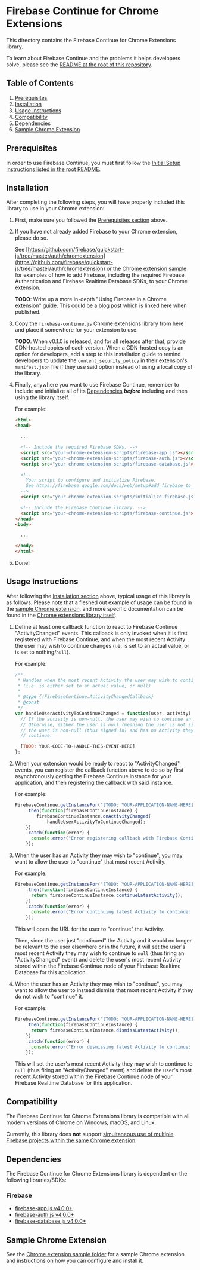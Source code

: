 # Firebase Continue for Chrome Extensions

This directory contains the Firebase Continue for Chrome Extensions library.

To learn about Firebase Continue and the problems it helps developers solve,
please see the [README at the root of this repository](../).

## Table of Contents

1. [Prerequisites](#prerequisites)
2. [Installation](#installation)
3. [Usage Instructions](#usage-instructions)
4. [Compatibility](#compatibility)
5. [Dependencies](#dependencies)
6. [Sample Chrome Extension](#sample-chrome-extension)

## Prerequisites

In order to use Firebase Continue, you must first follow the
[Initial Setup instructions listed in the root README](../#initial-setup).

## Installation

After completing the following steps, you will have properly included this library
to use in your Chrome extension:

1.  First, make sure you followed the [Prerequisites section](#prerequisites) above.

2.  If you have not already added Firebase to your Chrome extension, please do so.

    See
    [https://github.com/firebase/quickstart-js/tree/master/auth/chromextension](https://github.com/firebase/quickstart-js/tree/master/auth/chromextension)
    or the [Chrome extension sample](../samples/chrone-extension)
    for examples of how to add Firebase, including the required
    Firebase Authentication and Firebase Realtime Database SDKs, to your
    Chrome extension.

    **TODO**: Write up a more in-depth "Using Firebase in a Chrome extension" guide.
    This could be a blog post which is linked here when published.

3.  Copy the [`firebase-continue.js`](firebase-continue.js) Chrome extensions library
    from here and place it somewhere for your extension to use.

    **TODO**: When v0.1.0 is released, and for all releases after that, provide
    CDN-hosted copies of each version. When a CDN-hosted copy is an option for
    developers, add a step to this installation guide to remind developers to
    update the `content_security_policy` in their extension's `manifest.json` file
    if they use said option instead of using a local copy of the library.

4.  Finally, anywhere you want to use Firebase Continue, remember to include and
    initialize all of its [Dependencies](#dependencies) ***before*** including
    and then using the library itself.

    For example:

    ```html
    <html>
    <head>

      ...

      <!-- Include the required Firebase SDKs. -->
      <script src="your-chrome-extension-scripts/firebase-app.js"></script>
      <script src="your-chrome-extension-scripts/firebase-auth.js"></script>
      <script src="your-chrome-extension-scripts/firebase-database.js"></script>

      <!--
        Your script to configure and initialize Firebase.
        See https://firebase.google.com/docs/web/setup#add_firebase_to_your_app
      -->
      <script src="your-chrome-extension-scripts/initialize-firebase.js"></script>

      <!-- Include the Firebase Continue library. -->
      <script src="your-chrome-extension-scripts/firebase-continue.js"></script>
    </head>
    <body>

      ...

    </body>
    </html>
    ```

5.  Done!

## Usage Instructions

After following the [Installation section](#installation) above, typical
usage of this library is as follows. Please note that a fleshed out example of usage
can be found in the [sample Chrome extension](../samples/chrome-extension), and
more specific documentation can be found in the
[Chrome extensions library itself](firebase-continue.js).

1.  Define at least one callback function to react to Firebase Continue
    "ActivityChanged" events.
    This callback is only invoked when it is first registered with Firebase
    Continue, and when the most recent Activity the user may wish to continue
    changes (i.e. is set to an actual value, or is set to nothing/`null`).

    For example:

    ```javascript
    /**
     * Handles when the most recent Activity the user may wish to continue changes
     * (i.e. is either set to an actual value, or null).
     *
     * @type {!FirebaseContinue.ActivityChangedCallback}
     * @const
     */
    var handleUserActivityToContinueChanged = function(user, activity) {
      // If the activity is non-null, the user may wish to continue an Activity.
      // Otherwise, either the user is null (meaning the user is not signed in), or
      // the user is non-null (thus signed in) and has no Activity they may wish to
      // continue.

      [TODO: YOUR-CODE-TO-HANDLE-THIS-EVENT-HERE]
    };
    ```

2.  When your extension would be ready to react to "ActivityChanged" events, you can
    register the callback function above to do so by first asynchronously getting the
    Firebase Continue instance for your application, and then registering the
    callback with said instance.

    For example:

    ```javascript
    FirebaseContinue.getInstanceFor("[TODO: YOUR-APPLICATION-NAME-HERE]")
        .then(function(firebaseContinueInstance) {
            firebaseContinueInstance.onActivityChanged(
                handleUserActivityToContinueChanged);
        })
        .catch(function(error) {
          console.error("Error registering callback with Firebase Continue: " + error);
        });
    ```

3.  When the user has an Activity they may wish to "continue", you may want to
    allow the user to "continue" that most recent Activity.

    For example:

    ```javascript
    FirebaseContinue.getInstanceFor("[TODO: YOUR-APPLICATION-NAME-HERE]")
        .then(function(firebaseContinueInstance) {
          return firebaseContinueInstance.continueLatestActivity();
        })
        .catch(function(error) {
          console.error("Error continuing latest Activity to continue: " + error);
        });
    ```

    This will open the URL for the user to "continue" the Activity.

    Then, since the user just "continued" the Activity and it would no longer be
    relevant to the user elsewhere or in the future,
    it will set the user's most recent Activity they may wish to
    continue to `null` (thus firing an "ActivityChanged" event) and delete
    the user's most recent Activity stored within the Firebase Continue node of your
    Firebase Realtime Database for this application.

4.  When the user has an Activity they may wish to "continue", you may want to
    allow the user to instead dismiss that most recent Activity if they do not wish
    to "continue" it.

    For example:

    ```javascript
    FirebaseContinue.getInstanceFor("[TODO: YOUR-APPLICATION-NAME-HERE]")
        .then(function(firebaseContinueInstance) {
          return firebaseContinueInstance.dismissLatestActivity();
        })
        .catch(function(error) {
          console.error("Error dismissing latest Activity to continue: " + error);
        });
    ```

    This will set the user's most recent Activity they may wish to
    continue to `null` (thus firing an "ActivityChanged" event) and delete
    the user's most recent Activity stored within the Firebase Continue node of your
    Firebase Realtime Database for this application.

## Compatibility

The Firebase Continue for Chrome Extensions library is compatible with all
modern versions of Chrome on Windows, macOS, and Linux.

Currently, this library does **not** support
[simultaneous use of multiple Firebase projects within the same Chrome extension](https://firebase.google.com/docs/configure/#use_multiple_projects_in_your_application).

## Dependencies

The Firebase Continue for Chrome Extensions library is dependent on the following
libraries/SDKs:

### Firebase
- [firebase-app.js v4.0.0+](https://firebase.google.com/docs/web/setup#add_firebase_to_your_app)
- [firebase-auth.js v4.0.0+](https://firebase.google.com/docs/web/setup#add_firebase_to_your_app)
- [firebase-database.js v4.0.0+](https://firebase.google.com/docs/web/setup#add_firebase_to_your_app)

## Sample Chrome Extension

See the [Chrome extension sample folder](../samples/chrome-extension) for a
sample Chrome extension and instructions on how you can configure and install it.
